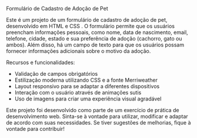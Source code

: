 Formulário de Cadastro de Adoção de Pet

Este é um projeto de um formulário de cadastro de adoção de pet, desenvolvido em HTML e CSS . O formulário permite que os usuários preencham informações pessoais, como nome, data de nascimento, email, telefone, cidade, estado e sua preferência de adoção (cachorro, gato ou ambos). Além disso, há um campo de texto para que os usuários possam fornecer informações adicionais sobre o motivo da adoção.

Recursos e funcionalidades:
- Validação de campos obrigatórios
- Estilização moderna utilizando CSS e a fonte Merriweather
- Layout responsivo para se adaptar a diferentes dispositivos
- Interação com o usuário através de animações sutis
- Uso de imagens para criar uma experiência visual agradável

Este projeto foi desenvolvido como parte de um exercício de prática de desenvolvimento web. Sinta-se à vontade para utilizar, modificar e adaptar de acordo com suas necessidades. Se tiver sugestões de melhorias, fique à vontade para contribuir!

